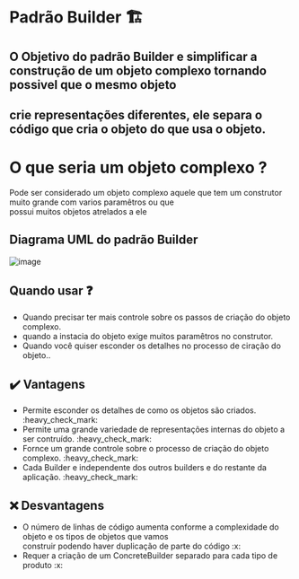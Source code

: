 # Padrão Builder :building_construction:

## O Objetivo do padrão Builder e simplificar a construção de um objeto complexo tornando possivel que o mesmo objeto 
## crie representações diferentes, ele separa o código que cria o objeto do que usa o objeto.

# O que seria um objeto complexo ?
Pode ser considerado um objeto complexo aquele que tem um construtor muito grande com varios paramêtros ou que </br>
possui muitos objetos atrelados a ele

## Diagrama UML do padrão Builder
![image]([https://user-images.githubusercontent.com/36682707/224127198-a8526c57-1faf-49cb-a2fc-fbd1396b117a.png](https://www.dofactory.com/images/diagrams/net/builder.gif))

## Quando usar :question: 

<ul>
  <li>Quando precisar ter mais controle sobre os passos de criação do objeto complexo.</li>
  <li>quando a instacia do objeto exige muitos paramêtros no construtor.</li>
  <li>Quando você quiser esconder os detalhes no processo de ciração do objeto..</li>
</ul>


## :heavy_check_mark: Vantagens 

<ul>
  <li>Permite esconder os detalhes de como os objetos são criados. :heavy_check_mark:</li>
  <li>Permite uma grande variedade de representações internas do objeto a ser contruído. :heavy_check_mark:</li>
  <li>Fornce um grande controle sobre o processo de criação do objeto complexo. :heavy_check_mark:</li>
  <li>Cada Builder e independente dos outros builders e do restante da aplicação. :heavy_check_mark:</li>
</ul>

## :x: Desvantagens

<ul>
   <li>O número de linhas de código aumenta conforme a complexidade do objeto e os tipos de objetos que vamos </br>
   construir podendo haver duplicação de parte do código :x: </li>
  <li>Requer a criação de um ConcreteBuilder separado para cada tipo de produto :x: </li>
</ul>
